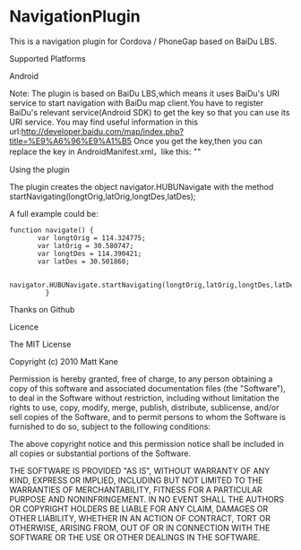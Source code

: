 # NavigationPlugin
This is a navigation plugin for Cordova / PhoneGap based on BaiDu LBS.

Supported Platforms

Android


Note: The plugin is based on BaiDu LBS,which means it uses BaiDu's URI service to start navigation with BaiDu map client.You have to register BaiDu's relevant service(Android SDK) to get the key so that you can use its URI service.
You may find useful information in this url:http://developer.baidu.com/map/index.php?title=%E9%A6%96%E9%A1%B5
  Once you get the key,then you can replace the key in AndroidManifest.xml，like this:
    "<meta-data android:name="com.baidu.lbsapi.API_KEY"
		    android:value="your key" />"

Using the plugin

The plugin creates the object navigator.HUBUNavigate with the method startNavigating(longtOrig,latOrig,longtDes,latDes);

A full example could be:


    function navigate() {  
           var longtOrig = 114.324775;
           var latOrig = 30.580747;
           var longtDes = 114.390421;
           var latDes = 30.501860;
           
           navigator.HUBUNavigate.startNavigating(longtOrig,latOrig,longtDes,latDes);
             }    

Thanks on Github

Licence

The MIT License

Copyright (c) 2010 Matt Kane

Permission is hereby granted, free of charge, to any person obtaining a copy of this software and associated documentation files (the "Software"), to deal in the Software without restriction, including without limitation the rights to use, copy, modify, merge, publish, distribute, sublicense, and/or sell copies of the Software, and to permit persons to whom the Software is furnished to do so, subject to the following conditions:

The above copyright notice and this permission notice shall be included in all copies or substantial portions of the Software.

THE SOFTWARE IS PROVIDED "AS IS", WITHOUT WARRANTY OF ANY KIND, EXPRESS OR IMPLIED, INCLUDING BUT NOT LIMITED TO THE WARRANTIES OF MERCHANTABILITY, FITNESS FOR A PARTICULAR PURPOSE AND NONINFRINGEMENT. IN NO EVENT SHALL THE AUTHORS OR COPYRIGHT HOLDERS BE LIABLE FOR ANY CLAIM, DAMAGES OR OTHER LIABILITY, WHETHER IN AN ACTION OF CONTRACT, TORT OR OTHERWISE, ARISING FROM, OUT OF OR IN CONNECTION WITH THE SOFTWARE OR THE USE OR OTHER DEALINGS IN THE SOFTWARE.
